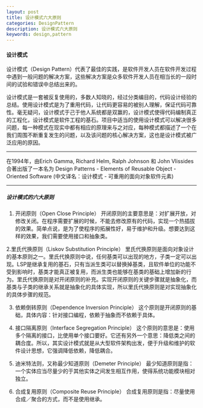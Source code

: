 ```yaml
---
layout: post
title: 设计模式六大原则
categories: DesignPattern
description: 设计模式六大原则
keywords: design,pattern
---
```


#### 设计模式

设计模式（Design Pattern）代表了最佳的实践，是软件开发人员在软件开发过程中遇到一般问题的解决方案，这些解决方案是众多软件开发人员在相当长的一段时间的试验和错误中总结出来的。

设计模式是一套被反复使用的，多数人知晓的，经过分类编目的，代码设计经验的总结。使用设计模式是为了重用代码，让代码更容易的被别人理解，保证代码可靠性。毫无疑问，设计模式于己于他人系统都是双赢的，设计模式使得代码编制真正的工程化，设计模式是软件工程的基石。项目中适当的使用设计模式可以解决很多问题，每一种模式在现实中都有相应的原理来与之对应，每种模式都描述了一个在我们周围不断重复发生的问题，以及该问题的核心解决方案，这也是设计模式被广泛应用的原因。

-------------
在1994年，由Erich Gamma, Richard Helm, Ralph Johnson 和 John Vlissides 合著出版了一本名为 Design Patterns - Elements of Reusable Object - Oriented Software (中文译名：设计模式 - 可重用的面向对象软件元素)

-------------
##### 设计模式的六大原则

1. 开闭原则（Open Close Principle）
开闭原则的主要意思是：对扩展开放，对修改关闭。在程序需要扩展的时候，不能去修改原有的代码，实现一个热插拔的效果。简单点说，是为了使程序的拓展性好，易于维护和升级。想要达到这样的效果，我们需要使用接口和抽象类。

2.里氏代换原则（Liskov Substitution Principle）
里氏代换原则是面向对象设计的基本原则之一。里氏代换原则中说，任何基类可以出现的地方，子类一定可以出现。LSP是继承复用的基石，只有当派生类可以替换掉基类，且软件单位的功能不受到影响时，基类才能真正被复用，而派生类也能够在基类的基础上增加新的行为。里氏代换原则是对开闭原则的补充。实现开闭原则的关键步骤就是抽象化，而基类与子类的继承关系就是抽象化的具体实现，所以里氏代换原则是对实现抽象化的具体步骤的规范。

3. 依赖倒转原则（Dependence Inversion Principle）
这个原则是开闭原则的基础，具体内容：针对接口编程，依赖于抽象而不依赖于具体。

4. 接口隔离原则（Interface Segregation Principle）
这个原则的意思是：使用多个隔离的接口，比使用单个接口要好。它还有另外一个意思：降低类之间的耦合度。所以，其实设计模式就是从大型软件架构出发，便于升级和维护的软件设计思想，它强调降低依赖，降低耦合。

5.  迪米特法则，又称最少知道原则（Demeter Principle）
最少知道原则是指：一个实体应当尽量少的于其他实体之间发生相互作用，使得系统功能模块相对独立。

6. 合成复用原则（Composite Reuse Principle）
合成复用原则是指：尽量使用合成／聚合的方式，而不是使用继承。
